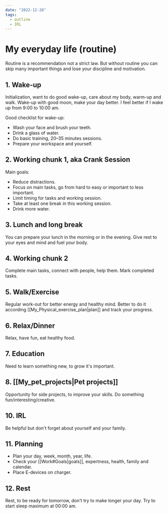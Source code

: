```yaml
---
date: "2022-12-28"
tags:
  - outline
  - IRL
---
```


# My everyday life (routine)

Routine is a recommendation not a strict law. But without routine you can skip
many important things and lose your discipline and motivation.

## 1. Wake-up

Initialization, want to do good wake-up, care about my body, warm-up and walk.
Wake-up with good moon, make your day better. I feel better if I wake up from
9:00 to 10:00 am.

Good checklist for wake-up:

- Wash your face and brush your teeth.
- Drink a glass of water.
- Do basic training, 20–35 minutes sessions.
- Prepare your workspace and yourself.

## 2. Working chunk 1, aka Crank Session

Main goals:

- Reduce distractions.
- Focus on main tasks, go from hard to easy or important to less important.
- Limit timing for tasks and working session.
- Take at least one break in this working session.
- Drink more water.

## 3. Lunch and long break

You can prepare your lunch in the morning or in the evening. Give rest to your
eyes and mind and fuel your body.

## 4. Working chunk 2

Complete main tasks, connect with people, help them. Mark completed tasks.

## 5. Walk/Exercise

Regular work-out for better energy and healthy mind. Better to do it according
[[My_Physical_exercise_plan|plan]] and track your progress.

## 6. Relax/Dinner

Relax, have fun, eat healthy food.

## 7. Education

Need to learn something new, to grow it's important.

## 8. [[My_pet_projects|Pet projects]]

Opportunity for side projects, to improve your skills. Do something
fun/interesting/creative.

## 10. IRL

Be helpful but don't forget about yourself and your family.

## 11. Planning

- Plan your day, week, month, year, life.
- Check your [[Work#Goals|goals]], expertness, health, family and calendar.
- Place E-devices on charger.

## 12. Rest

Rest, to be ready for tomorrow, don't try to make longer your day. Try to start
sleep maximum at 00:00 am.

